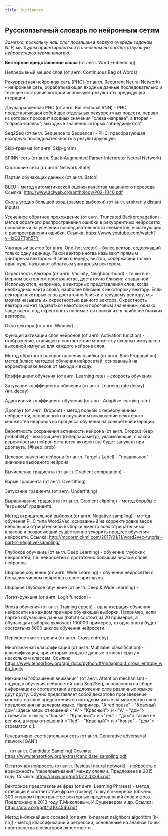 ```yaml
---
title: Dictionary
---
```


## Русскоязычный словарь по нейронным сетям

*Заметка: поскольку наш блог посвящен в первую очередь задачам NLP, мы будем ориентироваться в основном на соответствующую нейросетевую терминологию.*



**Векторное представление слова** (от англ. Word Embedding)

Непрерывный мешок слов (от англ. Continuous Bag of Words)

Рекуррентная нейронная сеть [РНС] (от англ. Recurrent Neural Network) - нейронная сеть, обрабатывающая входные данные последовательно и текущее состояние которой использует результаты предыдущей итерации

   Двунаправленная РНС (от англ. Bidirectional RNN) - РНС, представляющая собой две отдельных рекуррентных подсети, первая из которых проходит входных значения "слева-направа", а вторая - "справа-налево", выходные значения которых "объединяются".

Seq2Seq (от англ. Sequence to Sequence) - РНС, преобразующая исходную последовательность в результирующую.

Skip-грамма (от англ. Skip-gram)

SPINN-сеть (от англ. Stack-Augmented Parser-Interpreter Neural Network)

Состояние сети (от англ. Network State)

Партия обучающих данных (от англ. Batch)

BLEU - метод автоматической оценки качества машинного перевода
        Ссылка: <http://www.aclweb.org/anthology/P02-1040.pdf>

Сколь угодно большой вход (размер выборки) (от англ. arbitrarily distant inputs)

Усеченное обратное прохождение (от англ. Truncated Backpropagation) -  метод обратного распространения ошибки в рекуррентных нейросетях, основанный на усечении последовательности элементов, участвующих с распространении ошибки.
        Ссылка: <https://www.youtube.com/watch?v=1xO37Tph57Y>

Унитарный вектор (от англ. One-hot vector) - булев вектор, содержащий только одну единицу. Такой вектор иногда называют прямым унитарным вектором. В свою очередь, вектор, содержащий только один нуль, называют обратным унитарным вектором.

Окрестность вектора (от англ. Vacinity, Neighbourhood) - точки в n-мерном векторном пространстве, достаточно близкие к заданной. Используются, например, в векторных представления слов, когда необходимо найти слова, наиболее близкие к некоторому вектору. Если вектора некоторых слов достаточно близки к текущему вектору, мы можем называть их окрестностью данного вектора. Окрестность вектора может задаваться некоторым пороговым значением, однако, чаще всего, под окрестность понимается список из m наиболее близких векторов. 

Окно вектора (от англ. Window) ...

Функция активации слоя нейронов (от англ. Activation function) - отображение, ставящее в соответствие множеству входных импульсов выходной импульс для каждого нейрона слоя.

Метод обратного распространения ошибки (от англ. BackPropagation) - метод (класс методов) обучения нейросетей, основанный на корректировке весов от выхода к входу.

Коэффициент обучения (от англ. Learning rate) = скорость обучения

Затухание коэффициента обучения (от англ. Learning rate decay) {#lr_decay}

Адаптивный коэффициент обучения (от англ. Adaptive learning rate)

Дропаут (от англ. Dropout) - метод борьбы с переобучением нейросетей, основанный на случайном исключении некоторого множества нейронов из процесса обучения на конкретной итерации.

Вероятность сохранения активности нейрона (от англ. Dropout Keep probability) - коэффициент (гиперпараметр), указывающий, с какой вероятностью нейрон останется активен (не будет занулен) при дропауте. {#keep_prob}

Целевое значение нейрона (от англ. Target / Label) - "правильное" значение выходного нейрона

Вычисление градиента (от англ. Gradient computation) - 

Взрыв градиента (от англ. Overfitting)

Затухание градиента (от англ. Underfitting)

Выравнивание градиента (от англ. Gradient clipping) - метод борьбы с "взрывом" градиента.

Метод отрицательной выборки (от англ. Negative sampling) - метод обучения РНС типа Word2Vec, основанный на корректировке весов небольшой отрицательной выборки вместо всех отрицательных классов и позволяющий существенно ускорить процесс обучения нейросети. Ссылка: <http://mccormickml.com/2017/01/11/word2vec-tutorial-part-2-negative-sampling/>

Глубокое обучение (от англ. Deep Learning) - обучение глубоких нейросетей, т.е. нейросетей с достаточно большим числом слоев нейронов.

Широкое обучение (от англ. Wide Learning) - обучение нейросетей с большим числом нейронов в слое признаков.

Широкое глубокое обучение (от англ. Deep & Wide Learning) - 

Логит-функция (от англ. Logit function) - 

Эпоха обучения (от англ. Training epoch) - одна итерация обучения нейросети на каждом примере обучающей выборки. Например, если партия обучающих данных (batch) состоит из 20 примеров, а обучающая выборка включает 100000 примеров, то одна эпоха будет состоять из 5000 циклов обучения нейросети.

Перекрестная энтропия (от англ. Cross entropy) - 

Многозначная классификация (от англ. Multilabel classification) - классификация, при которых входные данные относят сразу к нескольким классам. Ссылка: <https://www.tensorflow.org/api_docs/python/tf/nn/sigmoid_cross_entropy_with_logits>

Механизм "обращения внимания" (от англ. Attention mechanism) - подход к обучения нейросетей типа Seq2Seq, основанном на сборе информации о соответствии в предложении слов различных языков друг другу. Обучно представляет собой декартово произведение множества слов предложения на исходном языке на множество слов предложения на целевом языке. Например, "A red house" - "Красный дом": здесь меры отношений <"A" - "Красный"> и <"A" - "дом"> стремятся к нулю, <"house" - "Красный"> и <"red" - "дом"> также не велики, а меры отношений  <"Red" - "Красный"> и <"house" - "дом"> стремятся к 1.

Генеративно-состязательная сеть (от англ. Generative adversarial network [GAN])

... (от англ. Candidate Sampling) Ссылка: <https://www.tensorflow.org/extras/candidate_sampling.pdf>

Остаточная нейросеть (от англ. Residual neural network) - нейросеть с возможность "перепрыгивания" между слоями. Предложена в 2015 году. Ссылка: <https://arxiv.org/pdf/1512.03385.pdf>

Векторное представление фраз (от англ. Learning Phrases) - метод, ставящий в соответствие фразе (токену) точку в n-мерном (обычно, 300-мерном) пространстве векторных представлений слов и фраз. Предложено в 2013 году Т.Миколовым, И.Суцкевером и др. Ссылка: <https://arxiv.org/pdf/1310.4546.pdf>

Метод k-ближайших соседей (от англ. k-nearest neighbors algorithm [k-nn]) - метод классификации и регрессии, основанные на анализе точек пространства в некоторой окрестности.
